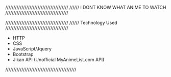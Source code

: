 ///////////////////////////////////////
////// I DONT KNOW WHAT ANIME TO WATCH
///////////////////////////////////////

///////////////////////////////////////
////// Technology Used
///////////////////////////////////////

- HTTP
- CSS
- JavaScript/Jquery
- Bootstrap
- Jikan API (Unofficial MyAnimeList.com API)

////////////////////////////////////////////


